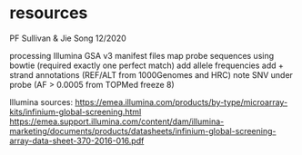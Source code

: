 # resources

PF Sullivan & Jie Song
12/2020

processing Illumina GSA v3 manifest files
map probe sequences using bowtie (required exactly one perfect match)
add allele frequencies
add + strand annotations (REF/ALT from 1000Genomes and HRC)
note SNV under probe (AF > 0.0005 from TOPMed freeze 8)

Illumina sources:
https://emea.illumina.com/products/by-type/microarray-kits/infinium-global-screening.html
https://emea.support.illumina.com/content/dam/illumina-marketing/documents/products/datasheets/infinium-global-screening-array-data-sheet-370-2016-016.pdf

	
